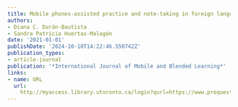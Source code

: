 ```yaml
---
title: Mobile phones-assisted practice and note-taking in foreign language oral production
authors:
- Diana C. Durán-Bautista
- Sandra Patricia Huertas-Malagón
date: '2021-01-01'
publishDate: '2024-10-10T14:22:46.550742Z'
publication_types:
- article-journal
publication: '*International Journal of Mobile and Blended Learning*'
links:
- name: URL
  url: 
    http://myaccess.library.utoronto.ca/login?qurl=https://www.proquest.com/docview/2669605007?accountid=14771&bdid=38384&_bd=ViZ3dk2lGPpbI4vDxhsKeTCgRQc%3D
---
```

